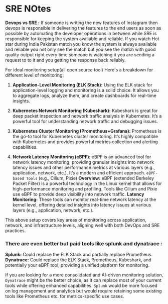 # SRE NOtes

**Devops vs SRE :** If someone is writing the new features of Instagram then devops is responsible in delivering the features to the end users as soon as possible by automating the developer operations in between while SRE is responsible for keeping the system available and reliable. If you watch Hot star during India Pakistan match you know the system is always available and reliable you not only see the match but you see the match with good quality output right every time someone is watching it you are sending a request to to it and you getting the response back reliably. 

For ideal monitoring setup(all open source tool) Here's a breakdown for different level of monitoring:

1. **Application-Level Monitoring (ELK Stack):** Using the ELK stack for application-level logging and monitoring is a solid choice. It allows you to aggregate logs, analyze them, and create dashboards for real-time insights.

2. **Kubernetes Network Monitoring (Kubeshark):** Kubeshark is great for deep packet inspection and network traffic analysis in Kubernetes. It’s a powerful tool for understanding network traffic and debugging issues.

3. **Kubernetes Cluster Monitoring (Prometheus+Grafana):** Prometheus is the go-to tool for Kubernetes cluster monitoring. It’s highly compatible with Kubernetes and provides powerful metrics collection and alerting capabilities.

4. **Network Latency Monitoring (eBPF):** eBPF is an advanced tool for  network latency monitoring, providing granular insights into network latency issues and other performance metrics at various layers (e.g., application, network, etc.). It’s a modern and efficient approach.
    `eBPF-based Tools` (e.g., Cilium, Pixie)
    **Overview:** eBPF (extended Berkeley Packet Filter) is a powerful technology in the Linux kernel that allows for high-performance monitoring and profiling. Tools like Cilium and Pixie use eBPF to provide deep visibility into network traffic.
    **Latency Monitoring:** These tools can monitor real-time network latency at the kernel level, offering detailed insights into latency issues at various layers (e.g., application, network, etc.).

This above setup covers key areas of monitoring across application, network, and infrastructure levels, aligning well with both DevOps and SRE practices.

### There are even better but paid tools like **splunk** and **dynatrace :**

**Splunk:** Could replace the ELK Stack and partially replace Prometheus.
**Dynatrace:** Could replace the ELK Stack, Prometheus, Kubeshark, and potentially your eBPF tool, providing a unified platform for monitoring.

If you are looking for a more consolidated and AI-driven monitoring solution, `Dynatrace` might be the better choice, as it can replace most of your current tools while offering enhanced capabilities. `Splunk` would be more focused on log management and analytics but would require retaining some existing tools like Prometheus etc. for metrics-specific use cases.